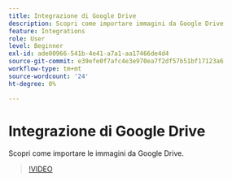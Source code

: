 ```yaml
---
title: Integrazione di Google Drive
description: Scopri come importare immagini da Google Drive
feature: Integrations
role: User
level: Beginner
exl-id: ade00966-541b-4e41-a7a1-aa17466de4d4
source-git-commit: e39efe0f7afc4e3e970ea7f2df57b51bf17123a6
workflow-type: tm+mt
source-wordcount: '24'
ht-degree: 0%

---
```


# Integrazione di Google Drive

Scopri come importare le immagini da Google Drive.

>[!VIDEO](https://video.tv.adobe.com/v/3420219?quality=12&learn=on&hidetitle=true)
